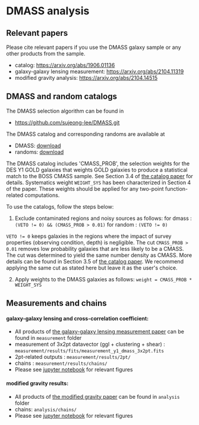 # DMASS analysis


## Relevant papers
Please cite relevant papers if you use the DMASS galaxy sample or any other products from the sample. 
* catalog: https://arxiv.org/abs/1906.01136
* galaxy-galaxy lensing measurement: https://arxiv.org/abs/2104.11319 
* modified gravity analysis: https://arxiv.org/abs/2104.14515

## DMASS and random catalogs

The DMASS selection algorithm can be found in 
* https://github.com/sujeong-lee/DMASS.git

The DMASS catalog and corresponding randoms are available at
* DMASS: [download](https://drive.google.com/uc?export=download&id=1XABi761R4OLsWxmQZGW03t40jOWvgC_q) 
* randoms: [download](https://drive.google.com/uc?export=download&id=1mek4JB6PiKK0S0rpuUGnPlEuSnN2GZPD)

The DMASS catalog includes 'CMASS_PROB', the selection weights for the DES Y1 GOLD galaxies that weights GOLD galaxies to produce a statistical match to the BOSS CMASS sample. See Section 3.4 of [the catalog paper](https://arxiv.org/abs/1906.01136) for details. Systematics weight `WEIGHT_SYS` has been characterized in Section 4 of the paper. These weights should be applied for any two-point function-related computations.

To use the catalogs, follow the steps below:

1. Exclude contaminated regions and noisy sources as follows:
for dmass  : `(VETO != 0) && (CMASS_PROB > 0.01)`
for random : `(VETO != 0)`

`VETO != 0` keeps galaxies in the regions where the impact of survey properties (observing condition, depth) is negligible. The cut `CMASS_PROB > 0.01` removes low probability galaxies that are less likely to be a CMASS. The cut was determined to yield the same number density as CMASS. More details can be found in Section 3.5 of [the catalog paper](https://arxiv.org/abs/1906.01136). We recommend applying the same cut as stated here but leave it as the user's choice.    

2. Apply weights to the DMASS galaxies as follows:
`weight = CMASS_PROB * WEIGHT_SYS`


## Measurements and chains
#### galaxy-galaxy lensing and cross-correlation coefficient: 
- All products of [the galaxy-galaxy lensing measurement paper](https://arxiv.org/abs/2104.14515) can be found in  `measurement` folder
- measurement of 3x2pt datavector (ggl + clustering + shear) : `measurement/results/fits/measurement_y1_dmass_3x2pt.fits` 
- 2pt-related outputs : `measurement/results/2pt/` 
- chains : `measurement/results/chains/`
- Please see [jupyter notebook](https://github.com/sujeong-lee/DMASS-analysis-publish/blob/master/notebook/DMASS-GGL%20results.ipynb) for relevant figures

#### modified gravity results: 
- All products of [the modified gravity paper](https://arxiv.org/abs/2104.14515) can be found in  `analysis` folder
- chains: `analysis/chains/`
- Please see [jupyter notebook](https://github.com/sujeong-lee/DMASS-analysis-publish/blob/master/notebook/DMASS-MG%20Results.ipynb) for relevant figures




